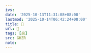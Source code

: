 ```yaml
---
ivs:
date: '2025-10-13T11:31:08+08:00'
lastmod: '2025-10-14T06:42:24+08:00'
title: 󰨘
url: 󰨘
tags: [臭]
src: GHZR
note:
---
```


